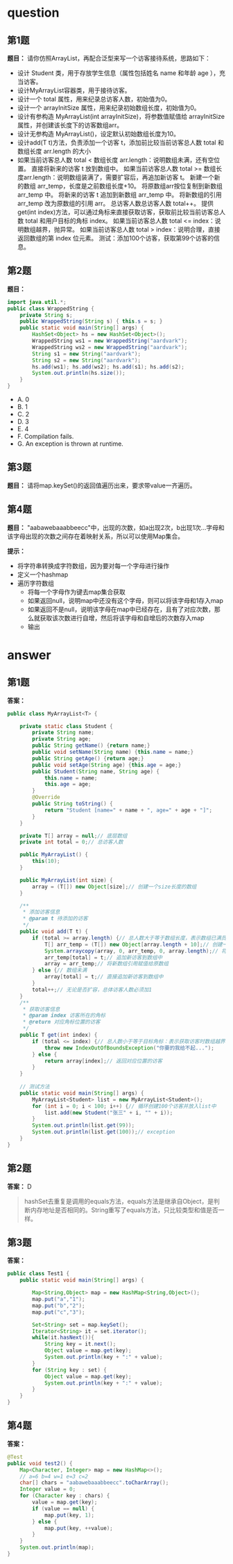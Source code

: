 # question

## 第1题
**题目：** 请你仿照ArrayList，再配合泛型来写一个访客接待系统，思路如下：
- 设计 Student 类，用于存放学生信息（属性包括姓名 name 和年龄 age ），充当访客。
- 设计MyArrayList<T>容器类，用于接待访客。
- 设计一个 total 属性，用来纪录总访客人数，初始值为0。
- 设计一个 arrayInitSize 属性，用来纪录初始数组长度，初始值为0。
- 设计有参构造 MyArrayList(int arrayInitSize)，将参数值赋值给 arrayInitSize 属性，并创建该长度下的访客数组arr。	
- 设计无参构造 MyArrayList()，设定默认初始数组长度为10。
- 设计add(T t)方法，负责添加一个访客 t，添加前比较当前访客总人数 total 和数组长度 arr.length 的大小
- 如果当前访客总人数 total < 数组长度 arr.length：说明数组未满，还有空位置。
直接将新来的访客 t 放到数组中。
如果当前访客总人数 total >= 数组长度arr.length：说明数组装满了，需要扩容后，再追加新访客 t。
新建一个新的数组 arr_temp，长度是之前数组长度+10。
将原数组arr按位复制到新数组 arr_temp 中。
将新来的访客 t 追加到新数组 arr_temp 中。
将新数组的引用 arr_temp 改为原数组的引用 arr。
总访客人数总访客人数 total++。	
提供get(int index)方法，可以通过角标来直接获取访客，获取前比较当前访客总人数 total 和用户目标的角标 index。
如果当前访客总人数 total <= index：说明数组越界，抛异常。
如果当前访客总人数 total > index：说明合理，直接返回数组的第 index 位元素。
测试：添加100个访客，获取第99个访客的信息。

## 第2题
**题目：** 
```java
import java.util.*;
public class WrappedString {
    private String s;
    public WrappedString(String s) { this.s = s; }
    public static void main(String[] args) {
        HashSet<Object> hs = new HashSet<Object>();
        WrappedString ws1 = new WrappedString("aardvark");
        WrappedString ws2 = new WrappedString("aardvark");
        String s1 = new String("aardvark");
        String s2 = new String("aardvark");
        hs.add(ws1); hs.add(ws2); hs.add(s1); hs.add(s2);
        System.out.println(hs.size()); 
    } 
}
```
- A. 0
- B. 1
- C. 2
- D. 3
- E. 4
- F. Compilation fails.
- G. An exception is thrown at runtime.

## 第3题
**题目：** 请将map.keySet()的返回值遍历出来，要求带value一齐遍历。

## 第4题
**题目：** "aabawebaaabbeecc"中，出现的次数，如a出现2次，b出现1次...字母和该字母出现的次数之间存在着映射关系，所以可以使用Map集合。

**提示：**
- 将字符串转换成字符数组，因为要对每一个字母进行操作
- 定义一个hashmap
- 遍历字符数组
    - 将每一个字母作为键去map集合获取
    - 如果返回null，说明map中还没有这个字母，则可以将该字母和1存入map
    - 如果返回不是null，说明该字母在map中已经存在，且有了对应次数，那么就获取该次数进行自增，然后将该字母和自增后的次数存入map
    - 输出
    
# answer

## 第1题
**答案：** 
```java
public class MyArrayList<T> {

    private static class Student {
    	private String name;
    	private String age;
    	public String getName() {return name;}
    	public void setName(String name) {this.name = name;}
    	public String getAge() {return age;}
    	public void setAge(String age) {this.age = age;}
    	public Student(String name, String age) {
    		this.name = name;
    		this.age = age;
    	}
    	@Override
    	public String toString() {
    		return "Student [name=" + name + ", age=" + age + "]";
    	}
    }

	private T[] array = null;// 底层数组
	private int total = 0;// 总访客人数

	public MyArrayList() {
		this(10);
	}

	public MyArrayList(int size) {
		array = (T[]) new Object[size];// 创建一个size长度的数组
	}

	/**
	 * 添加访客信息
	 * @param t 待添加的访客
	 */
	public void add(T t) {
		if (total >= array.length) {// 总人数大于等于数组长度，表示数组已满员，需要扩容后才能添加新访客
			T[] arr_temp = (T[]) new Object[array.length + 10];// 创建一个扩容10的新数组
			System.arraycopy(array, 0, arr_temp, 0, array.length);// 将原数组的值按位复制到新数组中
			arr_temp[total] = t;// 追加新访客到数组中
			array = arr_temp;// 将新数组引用赋值给原数组
		} else {// 数组未满
			array[total] = t;// 直接追加新访客到数组中
		}
		total++;// 无论是否扩容，总体访客人数必须加1
	}
	/**
	 * 获取访客信息
	 * @param index 访客所在的角标
	 * @return 对应角标位置的访客
	 */
	public T get(int index) {
		if (total <= index) {// 总人数小于等于目标角标：表示获取访客时数组越界
			throw new IndexOutOfBoundsException("你要的我给不起...");
		} else {
			return array[index];// 返回对应位置的访客
		}
	}
    
    // 测试方法
 	public static void main(String[] args) {
		MyArrayList<Student> list = new MyArrayList<Student>();
		for (int i = 0; i < 100; i++) {// 循环创建100个访客并放入list中
			list.add(new Student("张三" + i, "" + i));
		}
		System.out.println(list.get(99));
		System.out.println(list.get(100));// exception
	}
}
```


## 第2题
**答案：** D

> hashSet去重复是调用的equals方法，equals方法是继承自Object，是判断内存地址是否相同的。String重写了equals方法，只比较类型和值是否一样。

## 第3题
**答案：**
```java
public class Test1 {
    public static void main(String[] args) {

        Map<String,Object> map = new HashMap<String,Object>();
        map.put("a","1");
        map.put("b","2");
        map.put("c","3");

        Set<String> set = map.keySet();
        Iterator<String> it = set.iterator();
        while(it.hasNext()){
            String key = it.next();
            Object value = map.get(key);
            System.out.println(key + ":" + value);
        }
        for (String key : set) {
            Object value = map.get(key);
            System.out.println(key + ":" + value);
        }
    }
}
```

## 第4题
**答案：**
```java
@Test
public void test2() {
	Map<Character, Integer> map = new HashMap<>();
	// a=6 b=4 w=1 e=3 c=2
	char[] chars = "aabawebaaabbeecc".toCharArray();
	Integer value = 0;
	for (Character key : chars) {
		value = map.get(key);
		if (value == null) {
			map.put(key, 1);
		} else {
			map.put(key, ++value);
		}
	}
	System.out.println(map);
}
```



